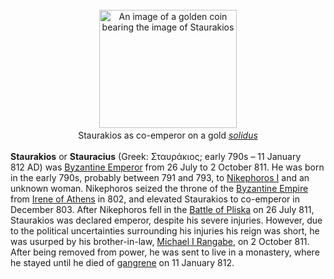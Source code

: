 <div class="photo" colspan="2" style="text-align: center; margin: 25px 0 10px;"><a class="image" href="https://en.wikipedia.org/wiki/File:Solidus-Stauracius.jpg" title="An image of a golden coin bearing the image of Staurakios"><img alt="An image of a golden coin bearing the image of Staurakios" data-file-height="205" data-file-width="239" decoding="async" height="189" src="https://upload.wikimedia.org/wikipedia/commons/thumb/b/b5/Solidus-Stauracius.jpg/220px-Solidus-Stauracius.jpg" srcset="https://upload.wikimedia.org/wikipedia/commons/b/b5/Solidus-Stauracius.jpg 1.5x" width="220"/></a><div style="line-height:normal;padding-bottom:0.2em;padding-top:0.2em;">Staurakios as co-emperor on a gold <i><a href="https://en.wikipedia.org/wiki/Solidus_(coin)" title="Solidus (coin)">solidus</a></i></div></div>

[comment]: # 'breakpoint'
<p><b>Staurakios</b> or <b>Stauracius</b> (Greek: <span lang="el">Σταυράκιος</span>; early 790s – 11 January 812<span class="nowrap"> </span>AD) was <a class="mw-redirect" href="https://en.wikipedia.org/wiki/Byzantine_Emperor" title="Byzantine Emperor">Byzantine Emperor</a> from 26 July to 2 October 811. He was born in the early 790s, probably between 791 and 793, to <a href="https://en.wikipedia.org/wiki/Nikephoros_I" title="Nikephoros I">Nikephoros I</a> and an unknown woman. Nikephoros seized the throne of the <a href="https://en.wikipedia.org/wiki/Byzantine_Empire" title="Byzantine Empire">Byzantine Empire</a> from <a href="https://en.wikipedia.org/wiki/Irene_of_Athens" title="Irene of Athens">Irene of Athens</a> in 802, and elevated Staurakios to co-emperor in December 803. After Nikephoros fell in the <a href="https://en.wikipedia.org/wiki/Battle_of_Pliska" title="Battle of Pliska">Battle of Pliska</a> on 26 July 811, Staurakios was declared emperor, despite his severe injuries. However, due to the political uncertainties surrounding his injuries his reign was short, he was usurped by his brother-in-law, <a href="https://en.wikipedia.org/wiki/Michael_I_Rangabe" title="Michael I Rangabe">Michael I Rangabe</a>, on 2 October 811. After being removed from power, he was sent to live in a monastery, where he stayed until he died of <a href="https://en.wikipedia.org/wiki/Gangrene" title="Gangrene">gangrene</a> on 11 January 812.
</p>